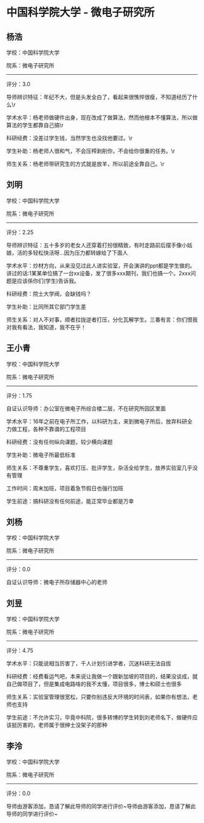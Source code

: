 # 中国科学院大学 - 微电子研究所

## 杨浩

学校：中国科学院大学

院系：微电子研究所

* * *

评分：3.0

导师辨识特征：年纪不大，但是头发全白了，看起来很憔悴很瘦，不知道经历了什么\r

学术水平：杨老师做硬件出身，现在改成了做算法，然而他根本不懂算法，所以做算法的学生都靠自己搞\r

科研经费：没差过学生钱，当然学生也没找他要过。\r

学生补助：杨老师人很和气，不会压榨剥削你，不会给你很重的任务。\r

师生关系：杨老师带研究生的方式就是放羊，所以前途全靠自己。\r

## 刘明

学校：中国科学院大学

院系：微电子研究所

* * *

评分：2.25

导师辨识特征：五十多岁的老女人还穿着打扮很精致，有时走路前后摆手像小姑娘，活的多轻松快活呀...因为压力都转嫁给了下面人

学术水平：炒材方向，从来没见过此人进实验室，开会演讲的ppt都是学生做的。讲过的话:1某某单位搞了一台xx设备，发了很多xxx期刊，我们也搞一个。2xxx问题是应该係你们(学生)告诉我。

科研经费：院士大学阀，会缺钱吗？

学生补助：比同所其它部门学生差

师生关系：对人不对事，顺者拉拢逆者打压，分化瓦解学生。三番有言：你们恨我对我有看法，我知道，我不在乎！

## 王小青

学校：中国科学院大学

院系：微电子研究所

* * *

评分：1.75

自证认识导师：办公室在微电子所综合楼二层，不在研究所园区里面

学术水平：16年之前在电子所工作，以科研为主，来到微电子所后，放弃科研全力做工程，各种不靠谱的工程项目

科研经费：没有任何纵向课题，较少横向课题

学生补助：微电子所最低标准

师生关系：不尊重学生，喜欢打压、批评学生，杂活全给学生，放养实验室几乎没有管理

工作时间：周末加班，项目着急节假日也强行加班

学生前途：搞科研没有任何前途，能正常毕业都是万幸

## 刘杨

学校：中国科学院大学

院系：微电子研究所

* * *

评分：0.0

自证认识导师：微电子所存储器中心的老师

## 刘昱

学校：中国科学院大学

院系：微电子研究所

* * *

评分：4.75

学术水平：只能说相当厉害了，千人计划引进学者，沉迷科研无法自拔

科研经费：经费看运气吧，本来说让我做一个跟新加坡的项目的，结果没谈成，就自己做项目了，但是集成电路啥的我不太懂，项目很多，博士和硕士也很多

师生关系：实验室管理很宽松，只要你别违反大环境的时间表，如果你有想法，老师也支持

学生前途：不允许实习，毕竟中科院，很多转博的学生转到刘老师名下，做硬件应该挺厉害的，老师属于很绅士没架子的那种

## 李泠

学校：中国科学院大学

院系：微电子研究所

* * *

评分：0.0

导师由游客添加，恳请了解此导师的同学进行评价~导师由游客添加，恳请了解此导师的同学进行评价~